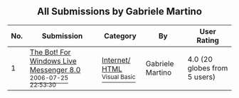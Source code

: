 ﻿<div align="center">

## All Submissions by Gabriele Martino

</div>

No.  | Submission | Category | By   | User Rating
---- | ---------- | -------- | ---- | -----------
1 | [The Bot\! For Windows Live Messenger 8\.0<br /><sup>2006-07-25 22:53:30</sup>](https://github.com/Planet-Source-Code/gabriele-martino-the-bot-for-windows-live-messenger-8-0__1-66095) | [Internet/ HTML<br /><sup>Visual Basic</sup>](../ByCategory/internet-html__1-34.md) | Gabriele Martino | 4.0 (20 globes from 5 users)
